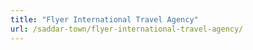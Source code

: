 ```yaml
---
title: "Flyer International Travel Agency"
url: /saddar-town/flyer-international-travel-agency/
---
```


